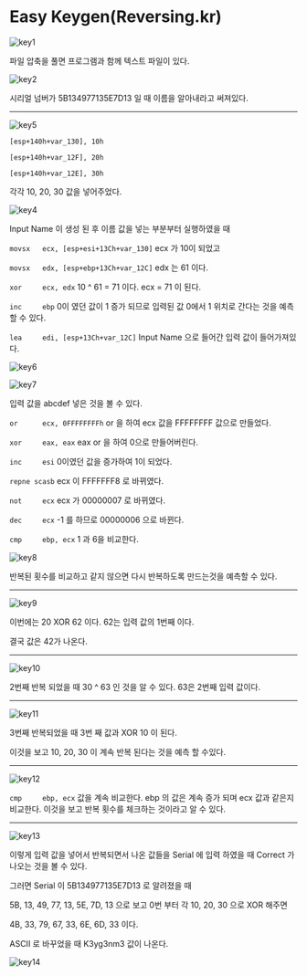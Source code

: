 # Easy Keygen(Reversing.kr)

![key1](https://raw.githubusercontent.com/sosouni14/image_server/main/image_rev/key1.PNG)

파일 압축을 풀면 프로그램과 함께 텍스트 파일이 있다.

![key2](https://raw.githubusercontent.com/sosouni14/image_server/main/image_rev/key2.PNG)

시리얼 넘버가 5B134977135E7D13 일 때 이름을 알아내라고 써져있다.

---

![key5](https://raw.githubusercontent.com/sosouni14/image_server/main/image_rev/key5.PNG)

`[esp+140h+var_130], 10h`

`[esp+140h+var_12F], 20h`

`[esp+140h+var_12E], 30h` 

각각 10, 20, 30 값을 넣어주었다.

![key4](https://raw.githubusercontent.com/sosouni14/image_server/main/image_rev/key4.PNG)

Input Name 이 생성 된 후 이름 값을 넣는 부분부터  실행하였을 때

`movsx   ecx, [esp+esi+13Ch+var_130]` ecx 가 10이 되었고

`movsx   edx, [esp+ebp+13Ch+var_12C]` edx 는 61 이다.

`xor     ecx, edx` 10 ^ 61 = 71 이다. ecx = 71 이 된다.

`inc     ebp` 0이 였던 값이 1 증가 되므로 입력된 값 0에서 1 위치로 간다는 것을 예측할 수 있다.

`lea     edi, [esp+13Ch+var_12C]` Input Name 으로 들어간 입력 값이 들어가져있다.

![key6](https://raw.githubusercontent.com/sosouni14/image_server/main/image_rev/key6.PNG)

![key7](https://raw.githubusercontent.com/sosouni14/image_server/main/image_rev/key7.PNG)

입력 값을 abcdef 넣은 것을 볼 수 있다.

`or      ecx, 0FFFFFFFFh` or 을 하여 ecx 값을 FFFFFFFF 값으로 만들었다.

`xor     eax, eax` eax or 을 하여 0으로 만들어버린다.

`inc     esi` 0이였던 값을 증가하여 1이 되었다.

`repne scasb` ecx 이 FFFFFFF8 로 바뀌였다.

`not     ecx` ecx 가 00000007 로 바뀌였다.

`dec     ecx`  -1 를 하므로 00000006 으로 바뀐다.

`cmp     ebp, ecx`  1 과 6을 비교한다.

![key8](https://raw.githubusercontent.com/sosouni14/image_server/main/image_rev/key8.PNG)

반복된 횟수를 비교하고 같지 않으면 다시 반복하도록 만드는것을 예측할 수 있다.

---

![key9](https://raw.githubusercontent.com/sosouni14/image_server/main/image_rev/key9.PNG)

이번에는 20 XOR 62 이다. 62는 입력 값의 1번째 이다.

결국 값은 42가 나온다.

---

![key10](https://raw.githubusercontent.com/sosouni14/image_server/main/image_rev/key10.PNG)

2번째 반복 되었을 때 30 ^ 63 인 것을 알 수 있다. 63은 2번째 입력 값이다.

---

![key11](https://raw.githubusercontent.com/sosouni14/image_server/main/image_rev/key11.PNG)

3번째 반복되었을 때 3번 째 값과 XOR 10 이 된다.

이것을 보고 10, 20, 30 이 계속 반복 된다는 것을 예측 할 수있다.

---

![key12](https://raw.githubusercontent.com/sosouni14/image_server/main/image_rev/key12.PNG)

`cmp     ebp, ecx` 값을 계속 비교한다. ebp 의 값은 계속 증가 되며 ecx 값과 같은지 비교한다. 이것을 보고 반복 횟수를 체크하는 것이라고 알 수 있다.

---

![key13](https://raw.githubusercontent.com/sosouni14/image_server/main/image_rev/key13.PNG)

이렇게 입력 값을 넣어서 반복되면서 나온 값들을 Serial 에 입력 하였을 때 Correct 가 나오는 것을 볼 수 있다.

그러면 Serial 이 5B134977135E7D13 로 알려졌을 때

5B, 13, 49, 77, 13, 5E, 7D, 13 으로 보고 0번 부터 각 10, 20, 30 으로 XOR 해주면

4B, 33, 79, 67, 33, 6E, 6D, 33 이다. 

ASCII 로 바꾸었을 때 K3yg3nm3  값이 나온다.

![key14](https://raw.githubusercontent.com/sosouni14/image_server/main/image_rev/key14.PNG)